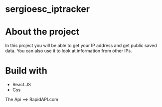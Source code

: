 # sergioesc_iptracker

# About the project

In this project you will be able to get your IP address and get public saved data. You can also use it to look at information from other IPs.

# Build with
  * React.JS
  * Css

The Api ==>  RapidAPI.com



